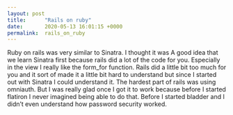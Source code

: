 ```yaml
---
layout: post
title:      "Rails on ruby"
date:       2020-05-13 16:01:15 +0000
permalink:  rails_on_ruby
---
```



Ruby on rails was very similar to Sinatra. I thought it was A good idea that we learn Sinatra first because rails did a lot of the code for you. Especially in the view I really like the form_for function. Rails did a little bit too much for you and it sort of made it a little bit hard to understand but since I started out with Sinatra I could understand it. The hardest part of rails was using omniauth. But I was really glad once I got it to work because before I started flatiron I never imagined being able to do that. Before I started bladder and I didn’t even understand how password security worked.
